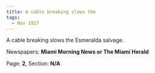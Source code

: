 ```yaml
---  
title: A cable breaking slows the  
tags:  
  - Nov 1927  
---  
```

  
A cable breaking slows the Esmeralda salvage.  
  
Newspapers: **Miami Morning News or The Miami Herald**  
  
Page: **2**, Section: **N/A** 
